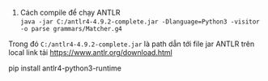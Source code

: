 1. Cách compile để chạy ANTLR  
   `java -jar C:/antlr4-4.9.2-complete.jar -Dlanguage=Python3 -visitor -o parse grammars/Matcher.g4`

Trong đó `C:/antlr4-4.9.2-complete.jar` là path dẫn tới file jar ANTLR trên local
link tải https://www.antlr.org/download.html

pip install antlr4-python3-runtime
